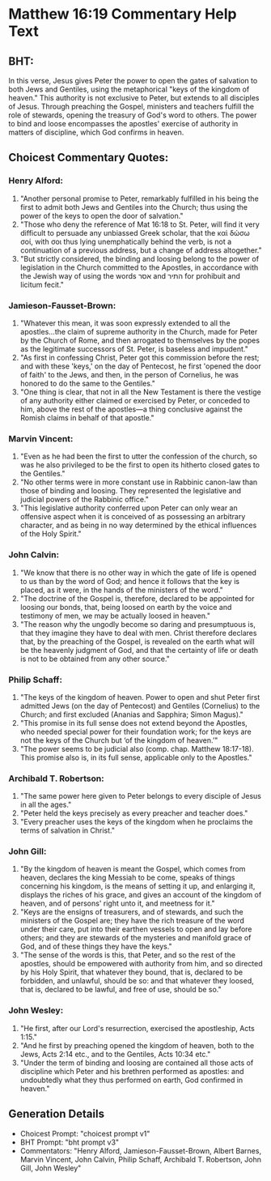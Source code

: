 # Matthew 16:19 Commentary Help Text

## BHT:
In this verse, Jesus gives Peter the power to open the gates of salvation to both Jews and Gentiles, using the metaphorical "keys of the kingdom of heaven." This authority is not exclusive to Peter, but extends to all disciples of Jesus. Through preaching the Gospel, ministers and teachers fulfill the role of stewards, opening the treasury of God's word to others. The power to bind and loose encompasses the apostles' exercise of authority in matters of discipline, which God confirms in heaven.

## Choicest Commentary Quotes:
### Henry Alford:
1. "Another personal promise to Peter, remarkably fulfilled in his being the first to admit both Jews and Gentiles into the Church; thus using the power of the keys to open the door of salvation."
2. "Those who deny the reference of Mat 16:18 to St. Peter, will find it very difficult to persuade any unbiassed Greek scholar, that the καὶ δώσω σοί, with σοι thus lying unemphatically behind the verb, is not a continuation of a previous address, but a change of address altogether."
3. "But strictly considered, the binding and loosing belong to the power of legislation in the Church committed to the Apostles, in accordance with the Jewish way of using the words אסר and התיר for prohibuit and licitum fecit."

### Jamieson-Fausset-Brown:
1. "Whatever this mean, it was soon expressly extended to all the apostles...the claim of supreme authority in the Church, made for Peter by the Church of Rome, and then arrogated to themselves by the popes as the legitimate successors of St. Peter, is baseless and impudent."
2. "As first in confessing Christ, Peter got this commission before the rest; and with these 'keys,' on the day of Pentecost, he first 'opened the door of faith' to the Jews, and then, in the person of Cornelius, he was honored to do the same to the Gentiles."
3. "One thing is clear, that not in all the New Testament is there the vestige of any authority either claimed or exercised by Peter, or conceded to him, above the rest of the apostles—a thing conclusive against the Romish claims in behalf of that apostle."

### Marvin Vincent:
1. "Even as he had been the first to utter the confession of the church, so was he also privileged to be the first to open its hitherto closed gates to the Gentiles." 
2. "No other terms were in more constant use in Rabbinic canon-law than those of binding and loosing. They represented the legislative and judicial powers of the Rabbinic office." 
3. "This legislative authority conferred upon Peter can only wear an offensive aspect when it is conceived of as possessing an arbitrary character, and as being in no way determined by the ethical influences of the Holy Spirit."

### John Calvin:
1. "We know that there is no other way in which the gate of life is opened to us than by the word of God; and hence it follows that the key is placed, as it were, in the hands of the ministers of the word."
2. "The doctrine of the Gospel is, therefore, declared to be appointed for loosing our bonds, that, being loosed on earth by the voice and testimony of men, we may be actually loosed in heaven."
3. "The reason why the ungodly become so daring and presumptuous is, that they imagine they have to deal with men. Christ therefore declares that, by the preaching of the Gospel, is revealed on the earth what will be the heavenly judgment of God, and that the certainty of life or death is not to be obtained from any other source."

### Philip Schaff:
1. "The keys of the kingdom of heaven. Power to open and shut Peter first admitted Jews (on the day of Pentecost) and Gentiles (Cornelius) to the Church; and first excluded (Ananias and Sapphira; Simon Magus)."
2. "This promise in its full sense does not extend beyond the Apostles, who needed special power for their foundation work; for the keys are not the keys of the Church but ‘of the kingdom of heaven.’"
3. "The power seems to be judicial also (comp. chap. Matthew 18:17-18). This promise also is, in its full sense, applicable only to the Apostles."

### Archibald T. Robertson:
1. "The same power here given to Peter belongs to every disciple of Jesus in all the ages."
2. "Peter held the keys precisely as every preacher and teacher does."
3. "Every preacher uses the keys of the kingdom when he proclaims the terms of salvation in Christ."

### John Gill:
1. "By the kingdom of heaven is meant the Gospel, which comes from heaven, declares the king Messiah to be come, speaks of things concerning his kingdom, is the means of setting it up, and enlarging it, displays the riches of his grace, and gives an account of the kingdom of heaven, and of persons' right unto it, and meetness for it."
2. "Keys are the ensigns of treasurers, and of stewards, and such the ministers of the Gospel are; they have the rich treasure of the word under their care, put into their earthen vessels to open and lay before others; and they are stewards of the mysteries and manifold grace of God, and of these things they have the keys."
3. "The sense of the words is this, that Peter, and so the rest of the apostles, should be empowered with authority from him, and so directed by his Holy Spirit, that whatever they bound, that is, declared to be forbidden, and unlawful, should be so: and that whatever they loosed, that is, declared to be lawful, and free of use, should be so."

### John Wesley:
1. "He first, after our Lord's resurrection, exercised the apostleship, Acts 1:15."
2. "And he first by preaching opened the kingdom of heaven, both to the Jews, Acts 2:14 etc., and to the Gentiles, Acts 10:34 etc."
3. "Under the term of binding and loosing are contained all those acts of discipline which Peter and his brethren performed as apostles: and undoubtedly what they thus performed on earth, God confirmed in heaven."


## Generation Details
- Choicest Prompt: "choicest prompt v1"
- BHT Prompt: "bht prompt v3"
- Commentators: "Henry Alford, Jamieson-Fausset-Brown, Albert Barnes, Marvin Vincent, John Calvin, Philip Schaff, Archibald T. Robertson, John Gill, John Wesley"
